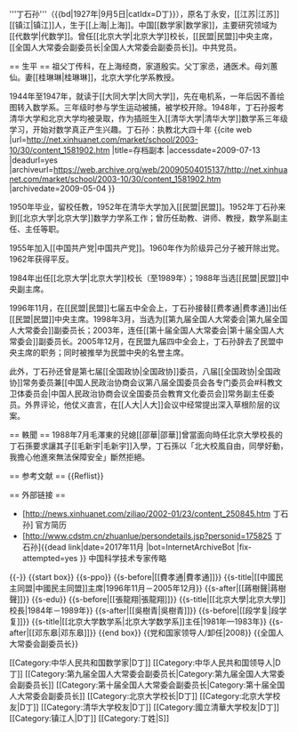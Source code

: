 '''丁石孙'''（{{bd|1927年|9月5日|catIdx=D丁}}），原名丁永安，[[江苏|江苏]][[镇江|镇江]]人，生于[[上海|上海]]。中国[[数学家|数学家]]，主要研究领域为[[代数学|代数学]]。曾任[[北京大学|北京大学]]校长，[[民盟|民盟]]中央主席，[[全国人大常委会副委员长|全国人大常委会副委员长]]。中共党员。

== 生平 ==
祖父丁传科，在上海经商，家道殷实。父丁家丞，通医术。母刘蕙仙。妻[[桂琳琳|桂琳琳]]，北京大学化学系教授。

1944年至1947年，就读于[[大同大学|大同大学]]，先在电机系，一年后因不善绘图转入数学系。三年级时参与学生运动被捕，被学校开除。1948年，丁石孙报考清华大学和北京大学均被录取，作为插班生入[[清华大学|清华大学]]数学系三年级学习，开始对数学真正产生兴趣。<ref>丁石孙：执教北大四十年 {{cite web |url=http://net.xinhuanet.com/market/school/2003-10/30/content_1581902.htm |title=存档副本 |accessdate=2009-07-13 |deadurl=yes |archiveurl=https://web.archive.org/web/20090504015137/http://net.xinhuanet.com/market/school/2003-10/30/content_1581902.htm |archivedate=2009-05-04 }}</ref>

1950年毕业，留校任教，1952年在清华大学加入[[民盟|民盟]]。1952年丁石孙来到[[北京大学|北京大学]]数学力学系工作；曾历任助教、讲师、教授，数学系副主任、主任等职。

1955年加入[[中国共产党|中国共产党]]。1960年作为阶级异己分子被开除出党。1962年获得平反。

1984年出任[[北京大学|北京大学]]校长（至1989年）；1988年当选[[民盟|民盟]]中央副主席。

1996年11月，在[[民盟|民盟]]七届五中全会上，丁石孙接替[[费孝通|费孝通]]出任[[民盟|民盟]]中央主席。1998年3月，当选为[[第九届全国人大常委会|第九届全国人大常委会]]副委员长；2003年，连任[[第十届全国人大常委会|第十届全国人大常委会]]副委员长。2005年12月，在民盟九届四中全会上，丁石孙辞去了民盟中央主席的职务；同时被推举为民盟中央的名誉主席。

此外，丁石孙还曾是第七届[[全国政协|全国政协]]委员，八届[[全国政协|全国政协]]常务委员兼[[中国人民政治协商会议第八届全国委员会各专门委员会#科教文卫体委员会|中国人民政治协商会议全国委员会教育文化委员会]]常务副主任委员。外界评论，他仗义直言，在[[人大|人大]]会议中经常提出深入草根阶层的议案。

== 軼聞 ==
1988年7月毛澤東的兒媳[[邵華|邵華]]曾當面向時任北京大學校長的丁石孫要求讓其子[[毛新宇|毛新宇]]入學，丁石孫以「北大校風自由，同學好動，我擔心他進來無法保障安全」斷然拒絕。

== 参考文献 ==
{{Reflist}}

== 外部链接 ==
* [http://news.xinhuanet.com/ziliao/2002-01/23/content_250845.htm 丁石孙] 官方简历
* [http://www.cdstm.cn/zhuanlue/persondetails.jsp?personid=175825 丁石孙]{{dead link|date=2017年11月 |bot=InternetArchiveBot |fix-attempted=yes }} 中国科学技术专家传略

{{-}}
{{start box}}
{{s-ppo}}
{{s-before|[[費孝通|費孝通]]}}
{{s-title|[[中國民主同盟|中國民主同盟]]主席|1996年11月－2005年12月}}
{{s-after|[[蔣樹聲|蔣樹聲]]}}
{{s-edu}}
{{s-before|[[張龍翔|張龍翔]]}}
{{s-title|[[北京大學|北京大學]]校長|1984年－1989年}}
{{s-after|[[吳樹青|吳樹青]]}}
{{s-before|[[段学复|段学复]]}}
{{s-title|[[北京大学数学系|北京大学数学系]]主任|1981年—1983年}}
{{s-after|[[邓东皋|邓东皋]]}}
{{end box}}
{{党和国家领导人/卸任|2008}}
{{全国人大常委会副委员长}}

[[Category:中华人民共和国数学家|D丁]]
[[Category:中华人民共和国领导人|D丁]]
[[Category:第九届全国人大常委会副委员长|Category:第九届全国人大常委会副委员长]]
[[Category:第十届全国人大常委会副委员长|Category:第十届全国人大常委会副委员长]]
[[Category:北京大学校长|D丁]]
[[Category:北京大学校友|D丁]]
[[Category:清华大学校友|D丁]]
[[Category:國立清華大学校友|D丁]]
[[Category:镇江人|D丁]]
[[Category:丁姓|S]]